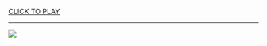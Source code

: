 
<a href="https://premium76.site?title=fruit_ninja_unblocked_games&ref=13M">CLICK TO PLAY</a></h3>
<hr>

<a href="https://premium76.site?title=fruit_ninja_unblocked_games&ref=13M"><img src="https://clearcache.store/games.png"></a>


